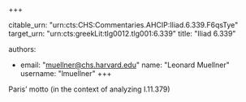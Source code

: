 +++


citable_urn: "urn:cts:CHS:Commentaries.AHCIP:Iliad.6.339.F6qsTye"
target_urn: "urn:cts:greekLit:tlg0012.tlg001:6.339"
title: "Iliad 6.339"

authors:
- email: "muellner@chs.harvard.edu"
  name: "Leonard Muellner"
  username: "lmuellner"
+++

<p>Paris’ motto (in the context of analyzing I.11.379)</p>